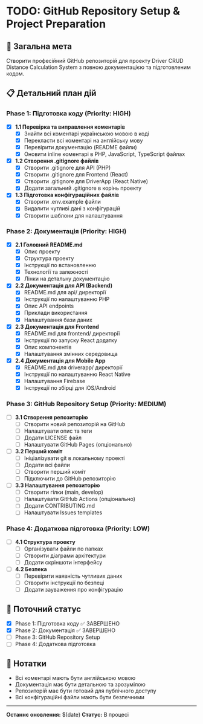 # TODO: GitHub Repository Setup & Project Preparation

## 🎯 Загальна мета
Створити професійний GitHub репозиторій для проекту Driver CRUD Distance Calculation System з повною документацією та підготовленим кодом.

## 📋 Детальний план дій

### Phase 1: Підготовка коду (Priority: HIGH)
- [x] **1.1 Перевірка та виправлення коментарів**
  - [x] Знайти всі коментарі українською мовою в коді
  - [x] Перекласти всі коментарі на англійську мову
  - [x] Перевірити документацію (README файли)
  - [x] Оновити inline коментарі в PHP, JavaScript, TypeScript файлах

- [x] **1.2 Створення .gitignore файлів**
  - [x] Створити .gitignore для API (PHP)
  - [x] Створити .gitignore для Frontend (React)
  - [x] Створити .gitignore для DriverApp (React Native)
  - [x] Додати загальний .gitignore в корінь проекту

- [x] **1.3 Підготовка конфігураційних файлів**
  - [x] Створити .env.example файли
  - [x] Видалити чутливі дані з конфігурацій
  - [x] Створити шаблони для налаштування

### Phase 2: Документація (Priority: HIGH)
- [x] **2.1 Головний README.md**
  - [x] Опис проекту
  - [x] Структура проекту
  - [x] Інструкції по встановленню
  - [x] Технології та залежності
  - [x] Лінки на детальну документацію

- [x] **2.2 Документація для API (Backend)**
  - [x] README.md для api/ директорії
  - [x] Інструкції по налаштуванню PHP
  - [x] Опис API endpoints
  - [x] Приклади використання
  - [x] Налаштування бази даних

- [x] **2.3 Документація для Frontend**
  - [x] README.md для frontend/ директорії
  - [x] Інструкції по запуску React додатку
  - [x] Опис компонентів
  - [x] Налаштування змінних середовища

- [x] **2.4 Документація для Mobile App**
  - [x] README.md для driverapp/ директорії
  - [x] Інструкції по налаштуванню React Native
  - [x] Налаштування Firebase
  - [x] Інструкції по збірці для iOS/Android

### Phase 3: GitHub Repository Setup (Priority: MEDIUM)
- [ ] **3.1 Створення репозиторію**
  - [ ] Створити новий репозиторій на GitHub
  - [ ] Налаштувати опис та теги
  - [ ] Додати LICENSE файл
  - [ ] Налаштувати GitHub Pages (опціонально)

- [ ] **3.2 Перший коміт**
  - [ ] Ініціалізувати git в локальному проекті
  - [ ] Додати всі файли
  - [ ] Створити перший коміт
  - [ ] Підключити до GitHub репозиторію

- [ ] **3.3 Налаштування репозиторію**
  - [ ] Створити гілки (main, develop)
  - [ ] Налаштувати GitHub Actions (опціонально)
  - [ ] Додати CONTRIBUTING.md
  - [ ] Налаштувати Issues templates

### Phase 4: Додаткова підготовка (Priority: LOW)
- [ ] **4.1 Структура проекту**
  - [ ] Організувати файли по папках
  - [ ] Створити діаграми архітектури
  - [ ] Додати скріншоти інтерфейсу

- [ ] **4.2 Безпека**
  - [ ] Перевірити наявність чутливих даних
  - [ ] Створити інструкції по безпеці
  - [ ] Додати зауваження про конфігурацію

## 🚀 Поточний статус
- [x] Phase 1: Підготовка коду ✅ ЗАВЕРШЕНО
- [x] Phase 2: Документація ✅ ЗАВЕРШЕНО
- [ ] Phase 3: GitHub Repository Setup
- [ ] Phase 4: Додаткова підготовка

## 📝 Нотатки
- Всі коментарі мають бути англійською мовою
- Документація має бути детальною та зрозумілою
- Репозиторій має бути готовий для публічного доступу
- Всі конфігураційні файли мають бути безпечними

---
**Останнє оновлення:** $(date)
**Статус:** В процесі 
